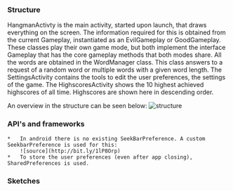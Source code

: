 ### Structure
HangmanActivty is the main activity, started upon launch, that draws everything on the screen. 
The information required for this is obtained from the current Gameplay, instantiated as an EvilGameplay or GoodGameplay. 
These classes play their own game mode, but both implement the interface Gameplay that has 
the core gameplay methods that both modes share. 
All the words are obtained in the WordManager class. This class answers to a request of a random word or 
multiple words with a given word length.
The SettingsActivity contains the tools to edit the user preferences, the settings of the game.
The HighscoresActivity shows the 10 highest achieved highscores of all time. Highscores are shown here in descending order. 

An overview in the structure can be seen below:
![structure](EvilHangman/sketches/IMG_20151124_155307.jpg)

### API's and frameworks
	* 	In android there is no existing SeekBarPreference. A custom SeekbarPreference is used for this:
		![source](http://bit.ly/1lP8Orp)
	* 	To store the user preferences (even after app closing), SharedPreferences is used.

### Sketches
